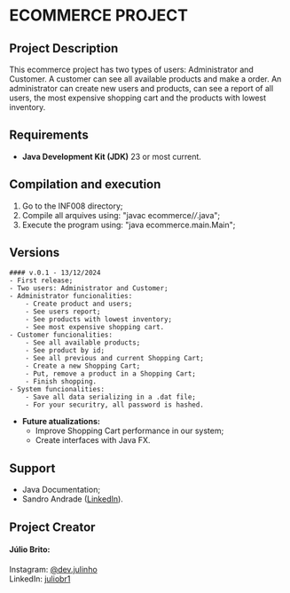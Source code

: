 # ECOMMERCE PROJECT

## Project Description
This ecommerce project has two types of users: Administrator and Customer. A customer can see all available products and make a order. An administrator can create new users and products, can see a report of all users, the most expensive shopping cart and the products with lowest inventory.

## Requirements
- **Java Development Kit (JDK)** 23 or most current.

## Compilation and execution
1. Go to the INF008 directory;
2. Compile all arquives using: "javac ecommerce/*/*.java";
3. Execute the program using: "java ecommerce.main.Main";

## Versions
```
#### v.0.1 - 13/12/2024
- First release;
- Two users: Administrator and Customer;
- Administrator funcionalities:
    - Create product and users;
    - See users report;
    - See products with lowest inventory;
    - See most expensive shopping cart.
- Customer funcionalities:
    - See all available products;
    - See product by id;
    - See all previous and current Shopping Cart;
    - Create a new Shopping Cart;
    - Put, remove a product in a Shopping Cart;
    - Finish shopping.
- System funcionalities:
    - Save all data serializing in a .dat file;
    - For your securitry, all password is hashed.
```

- **Future atualizations:**
    - Improve Shopping Cart performance in our system;
    - Create interfaces with Java FX.

## Support
- Java Documentation;
- Sandro Andrade ([LinkedIn](https://www.linkedin.com/in/sandroandrade/)).

## Project Creator
#### Júlio Brito:
Instagram: [@dev.julinho](https://www.instagram.com/dev.julinho) \
LinkedIn: [juliobr1](https://www.linkedin.com/in/juliobr1/)

